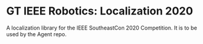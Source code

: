 # GT IEEE Robotics: Localization 2020
A localization library for the IEEE SoutheastCon 2020 Competition. It is to be used by the Agent repo.
